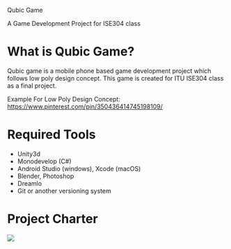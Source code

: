Qubic Game

A Game Development Project for ISE304 class

# What is Qubic Game?

Qubic game is a mobile phone based game development project which follows low poly design concept. This game is created for ITU ISE304 class as a final project.

Example For Low Poly Design Concept: https://www.pinterest.com/pin/350436414745198109/

# Required Tools
- Unity3d
- Monodevelop (C#)
- Android Studio (windows), Xcode (macOS)
- Blender, Photoshop
- Dreamlo
- Git or another versioning system

# Project Charter
<a href="https://hizliresim.com/Byp49g"><img src="https://i.hizliresim.com/Byp49g.png"></a>
